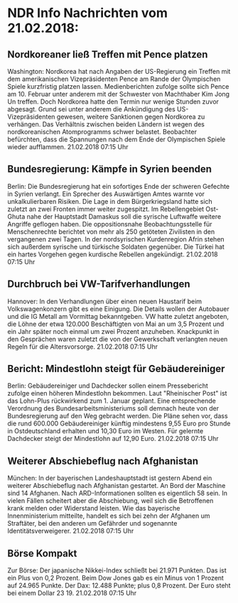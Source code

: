 # NDR Info Nachrichten vom 21.02.2018:


## Nordkoreaner ließ Treffen mit Pence platzen
Washington: Nordkorea hat nach Angaben der US-Regierung ein Treffen mit dem amerikanischen Vizepräsidenten Pence am Rande der Olympischen Spiele kurzfristig platzen lassen. Medienberichten zufolge sollte sich Pence am 10. Februar unter anderem mit der Schwester von Machthaber Kim Jong Un treffen. Doch Nordkorea hatte den Termin nur wenige Stunden zuvor abgesagt. Grund sei unter anderem die Ankündigung des US-Vizepräsidenten gewesen, weitere Sanktionen gegen Nordkorea zu verhängen. Das Verhältnis zwischen beiden Ländern ist wegen des nordkoreanischen Atomprogramms schwer belastet. Beobachter befürchten, dass die Spannungen nach dem Ende der Olympischen Spiele wieder aufflammen. 21.02.2018 07:15 Uhr 

## Bundesregierung: Kämpfe in Syrien beenden
Berlin: Die Bundesregierung hat ein sofortiges Ende der schweren Gefechte in Syrien verlangt. Ein Sprecher des Auswärtigen Amtes warnte vor unkalkulierbaren Risiken. Die Lage in dem Bürgerkriegsland hatte sich zuletzt an zwei Fronten immer weiter zugespitzt. Im Rebellengebiet Ost-Ghuta nahe der Hauptstadt Damaskus soll die syrische Luftwaffe weitere Angriffe geflogen haben. Die oppositionsnahe Beobachtungsstelle für Menschenrechte berichtet von mehr als 250 getöteten Zivilisten in den vergangenen zwei Tagen. In der nordsyrischen Kurdenregion Afrin stehen sich außerdem syrische und türkische Soldaten gegenüber. Die Türkei hat ein hartes Vorgehen gegen kurdische Rebellen angekündigt. 21.02.2018 07:15 Uhr 

## Durchbruch bei VW-Tarifverhandlungen
Hannover: In den Verhandlungen über einen neuen Haustarif beim Volkswagenkonzern gibt es eine Einigung. Die Details wollen der Autobauer und die IG Metall am Vormittag bekanntgeben. VW hatte zuletzt angeboten, die Löhne der etwa 120.000 Beschäftigten von Mai an um 3,5 Prozent und ein Jahr später noch einmal um zwei Prozent anzuheben. Knackpunkt in den Gesprächen waren zuletzt die von der Gewerkschaft verlangten neuen Regeln für die Altersvorsorge. 21.02.2018 07:15 Uhr 

## Bericht: Mindestlohn steigt für Gebäudereiniger
Berlin: Gebäudereiniger und Dachdecker sollen einem Pressebericht zufolge einen höheren Mindestlohn bekommen. Laut "Rheinischer Post" ist das Lohn-Plus rückwirkend zum 1. Januar geplant. Eine entsprechende Verordnung des Bundesarbeitsministeriums soll demnach heute von der Bundesregierung auf den Weg gebracht werden. Die Pläne sehen vor, dass die rund 600.000 Gebäudereiniger künftig mindestens 9,55 Euro pro Stunde in Ostdeutschland erhalten und 10,30 Euro im Westen. Für gelernte Dachdecker steigt der Mindestlohn auf 12,90 Euro. 21.02.2018 07:15 Uhr 

## Weiterer Abschiebeflug nach Afghanistan
München: In der bayerischen Landeshauptstadt ist gestern Abend ein weiterer Abschiebeflug nach Afghanistan gestartet. An Bord der Maschine sind 14 Afghanen. Nach ARD-Informationen sollten es eigentlich 58 sein. In vielen Fällen scheitert aber die Abschiebung, weil sich die Betroffenen krank melden oder Widerstand leisten. Wie das bayerische Innenministerium mitteilte, handelt es sich bei zehn der Afghanen um Straftäter, bei den anderen um Gefährder und sogenannte Identitätsverweigerer. 21.02.2018 07:15 Uhr 

## Börse Kompakt
Zur Börse: Der japanische Nikkei-Index schließt bei 21.971 Punkten. Das ist ein Plus von 0,2 Prozent. Beim Dow Jones gab es ein Minus von 1 Prozent auf 24.965 Punkte. Der Dax:			12.488 Punkte; plus 0,8 Prozent. Der Euro steht bei einem Dollar 23 19. 21.02.2018 07:15 Uhr 
